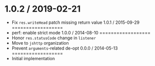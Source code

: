 1.0.2 / 2019-02-21
==================
  * Fix `res.writeHead` patch missing return value
1.0.1 / 2015-09-29
==================
  * perf: enable strict mode
1.0.0 / 2014-08-10
==================
  * Honor `res.statusCode` change in `listener`
  * Move to `jshttp` organization
  * Prevent `arguments`-related de-opt
0.0.0 / 2014-05-13
==================
  * Initial implementation
